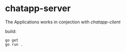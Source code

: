 # chatapp-server

The Applications works in conjection with *chatapp-client*

build:
```
go get
go run .
```
